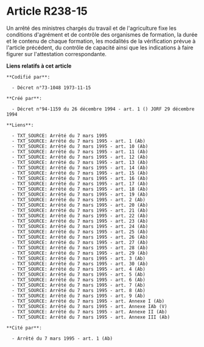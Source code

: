 # Article R238-15

Un arrêté des ministres chargés du travail et de l'agriculture fixe les conditions d'agrément et de contrôle des organismes
de formation, la durée et le contenu de chaque formation, les modalités de la vérification prévue à l'article précédent, du
contrôle de capacité ainsi que les indications à faire figurer sur l'attestation correspondante.

**Liens relatifs à cet article**

	**Codifié par**:

	  - Décret n°73-1048 1973-11-15

	**Créé par**:

	  - Décret n°94-1159 du 26 décembre 1994 - art. 1 () JORF 29 décembre 1994

	**Liens**:

	  - TXT_SOURCE: Arrêté du 7 mars 1995
	  - TXT_SOURCE: Arrêté du 7 mars 1995 - art. 1 (Ab)
	  - TXT_SOURCE: Arrêté du 7 mars 1995 - art. 10 (Ab)
	  - TXT_SOURCE: Arrêté du 7 mars 1995 - art. 11 (Ab)
	  - TXT_SOURCE: Arrêté du 7 mars 1995 - art. 12 (Ab)
	  - TXT_SOURCE: Arrêté du 7 mars 1995 - art. 13 (Ab)
	  - TXT_SOURCE: Arrêté du 7 mars 1995 - art. 14 (Ab)
	  - TXT_SOURCE: Arrêté du 7 mars 1995 - art. 15 (Ab)
	  - TXT_SOURCE: Arrêté du 7 mars 1995 - art. 16 (Ab)
	  - TXT_SOURCE: Arrêté du 7 mars 1995 - art. 17 (Ab)
	  - TXT_SOURCE: Arrêté du 7 mars 1995 - art. 18 (Ab)
	  - TXT_SOURCE: Arrêté du 7 mars 1995 - art. 19 (Ab)
	  - TXT_SOURCE: Arrêté du 7 mars 1995 - art. 2 (Ab)
	  - TXT_SOURCE: Arrêté du 7 mars 1995 - art. 20 (Ab)
	  - TXT_SOURCE: Arrêté du 7 mars 1995 - art. 21 (Ab)
	  - TXT_SOURCE: Arrêté du 7 mars 1995 - art. 22 (Ab)
	  - TXT_SOURCE: Arrêté du 7 mars 1995 - art. 23 (Ab)
	  - TXT_SOURCE: Arrêté du 7 mars 1995 - art. 24 (Ab)
	  - TXT_SOURCE: Arrêté du 7 mars 1995 - art. 25 (Ab)
	  - TXT_SOURCE: Arrêté du 7 mars 1995 - art. 26 (Ab)
	  - TXT_SOURCE: Arrêté du 7 mars 1995 - art. 27 (Ab)
	  - TXT_SOURCE: Arrêté du 7 mars 1995 - art. 28 (Ab)
	  - TXT_SOURCE: Arrêté du 7 mars 1995 - art. 29 (Ab)
	  - TXT_SOURCE: Arrêté du 7 mars 1995 - art. 3 (Ab)
	  - TXT_SOURCE: Arrêté du 7 mars 1995 - art. 30 (Ab)
	  - TXT_SOURCE: Arrêté du 7 mars 1995 - art. 4 (Ab)
	  - TXT_SOURCE: Arrêté du 7 mars 1995 - art. 5 (Ab)
	  - TXT_SOURCE: Arrêté du 7 mars 1995 - art. 6 (Ab)
	  - TXT_SOURCE: Arrêté du 7 mars 1995 - art. 7 (Ab)
	  - TXT_SOURCE: Arrêté du 7 mars 1995 - art. 8 (Ab)
	  - TXT_SOURCE: Arrêté du 7 mars 1995 - art. 9 (Ab)
	  - TXT_SOURCE: Arrêté du 7 mars 1995 - art. Annexe I (Ab)
	  - TXT_SOURCE: Arrêté du 7 mars 1995 - art. Annexe IAb (V)
	  - TXT_SOURCE: Arrêté du 7 mars 1995 - art. Annexe II (Ab)
	  - TXT_SOURCE: Arrêté du 7 mars 1995 - art. Annexe III (Ab)

	**Cité par**:

	  - Arrêté du 7 mars 1995 - art. 1 (Ab)
